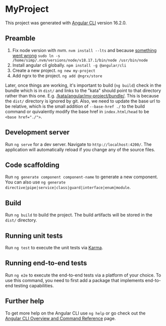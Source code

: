 # MyProject

This project was generated with [Angular CLI](https://github.com/angular/angular-cli) version 16.2.0.

## Preamble

  1. Fix node version with nvm. `nvm install --lts` and because [something went wrong](https://github.com/nvm-sh/nvm/issues/3173) `sudo ln -s /home/simp/.nvm/versions/node/v18.17.1/bin/node /usr/bin/node`
  2. Install angular cli globally. `npm install -g @angular/cli`
  3. Create a new project. `ng new my-project`
  4. Add ngrx to the project. `ng add @ngrx/store`

Later, once things are working, it's important to build (`ng build`) check in the bundle which is in `dist/` and links to the "kata" should point to that directory rather than this one. E.g. [/kata/angular/my-project/bundle/](/kata/angular/my-project/bundle). This is because the `dist/` directory is ignored by git. Also, we need to update the base url to be relative, which is the small addition of `--base-href ./` to the build command or quivalently modify the base href in `index.html/head` to be `<base href="./">`.



## Development server

Run `ng serve` for a dev server. Navigate to `http://localhost:4200/`. The application will automatically reload if you change any of the source files.

## Code scaffolding

Run `ng generate component component-name` to generate a new component. You can also use `ng generate directive|pipe|service|class|guard|interface|enum|module`.

## Build

Run `ng build` to build the project. The build artifacts will be stored in the `dist/` directory.

## Running unit tests

Run `ng test` to execute the unit tests via [Karma](https://karma-runner.github.io).

## Running end-to-end tests

Run `ng e2e` to execute the end-to-end tests via a platform of your choice. To use this command, you need to first add a package that implements end-to-end testing capabilities.

## Further help

To get more help on the Angular CLI use `ng help` or go check out the [Angular CLI Overview and Command Reference](https://angular.io/cli) page.
